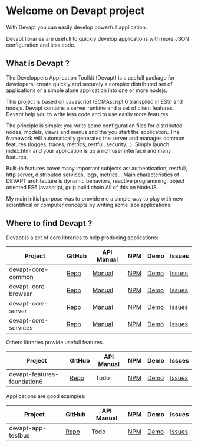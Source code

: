 # Welcome on Devapt project

With Devapt you can easily develop powerfull application.

Devapt libraries are usefull to quickly develop applications with more JSON configuration and less code.


## What is Devapt ?

The Developpers Application Toolkit (Devapt) is a usefull package for developers:
create quickly and securely a complex distributed set of applications or a simple alone application into one or more nodejs.

This project is based on Javascript (ECMAscript 6 transpiled in ES5) and nodejs.
Devapt contains a server runtime and a set of client features.
Devapt help you to write less code and to use easily more features.

The principle is simple: you write some configuration files for distributed nodes, models, views and menus and the you start the application.
The framework will automatically generates the server and manages common features (logges, traces, metrics, restful, security...).
Simply launch index.html and your application is up a rich user interface and many features.

Built-in features cover many important subjects as: authentication, restfull, http server, distributed services, logs, metrics...
Main characteristics of DEVAPT architecture is dynamic behaviors, reactive programming, object oriented ES6 javascript, gulp build chain
All of this on NodeJS.

My main initial purpose was to provide me a simple way to play with new scientifical or computer concepts by writing some labs applications.



## Where to find Devapt ?

Devapt is a set of core libraries to help producing applications:

|Project|GitHub|API Manual|NPM|Demo|Issues|
|------|------|------|------|------|------|
|devapt-core-common|[Repo](https://github.com/lucbories/devapt-core-common)|[Manual](http://lucbories.github.io/api_common/index.html)|[NPM](https://www.npmjs.com/package/devapt-core-common)|[Demo](http://demo.devapt.org)|[Issues](https://github.com/lucbories/devapt-core-common/issues)|
|devapt-core-browser|[Repo](https://github.com/lucbories/devapt-core-browser)|[Manual](http://lucbories.github.io/api_browser/index.html)|[NPM](https://www.npmjs.com/package/devapt-core-browser)|[Demo](http://demo.devapt.org)|[Issues](https://github.com/lucbories/devapt-core-browser/issues)|
|devapt-core-server|[Repo](https://github.com/lucbories/devapt-core-server)|[Manual](http://lucbories.github.io/api_server/index.html)|[NPM](https://www.npmjs.com/package/devapt-core-server)|[Demo](http://demo.devapt.org)|[Issues](https://github.com/lucbories/devapt-core-server/issues)|
|devapt-core-services|[Repo](https://github.com/lucbories/devapt-core-services)|[Manual](http://lucbories.github.io/api_services/index.html)|[NPM](https://www.npmjs.com/package/devapt-core-services)|[Demo](http://demo.devapt.org)|[Issues](https://github.com/lucbories/devapt-core-services/issues)|


Others libraries provide usefull features.

|Project|GitHub|API Manual|NPM|Demo|Issues|
|------|------|------|------|------|------|
|devapt-features-foundation6|[Repo](https://github.com/lucbories/devapt-features-foundation6)|Todo|[NPM](https://www.npmjs.com/package/devapt-features-foundation6)|[Demo](http://demo.devapt.org)|[Issues](https://github.com/lucbories/devapt-features-foundation6/issues)|


Applications are good examples:

|Project|GitHub|API Manual|NPM|Demo|Issues|
|------|------|------|------|------|------|
|devapt-app-testbus|[Repo](https://github.com/lucbories/devapt-app-testbus)|Todo|[NPM](https://www.npmjs.com/package/devapt-app-testbus)|[Demo](http://demo.devapt.org)|[Issues](https://github.com/lucbories/devapt-app-testbus/issues)|

